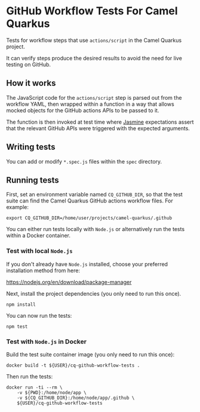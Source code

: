 # GitHub Workflow Tests For Camel Quarkus

Tests for workflow steps that use `actions/script` in the Camel Quarkus project.

It can verify steps produce the desired results to avoid the need for live testing on GitHub.

## How it works

The JavaScript code for the `actions/script` step is parsed out from the workflow YAML, then wrapped within a function in a way
that allows mocked objects for the GitHub actions APIs to be passed to it.

The function is then invoked at test time where [Jasmine](https://jasmine.github.io/) expectations assert that the relevant GitHub APIs were triggered with the
expected arguments.

## Writing tests

You can add or modify `*.spec.js` files within the `spec` directory.

## Running tests

First, set an environment variable named `CQ_GITHUB_DIR`, so that the test suite can find the Camel Quarkus GitHub actions workflow files. For example:

```
export CQ_GITHUB_DIR=/home/user/projects/camel-quarkus/.github
```

You can either run tests locally with `Node.js` or alternatively run the tests within a Docker container.

### Test with local `Node.js`

If you don't already have `Node.js` installed, choose your preferred installation method from here:

https://nodejs.org/en/download/package-manager

Next, install the project dependencies (you only need to run this once).

```
npm install
```

You can now run the tests:

```
npm test
```

### Test with `Node.js` in Docker

Build the test suite container image (you only need to run this once):

```
docker build -t ${USER}/cq-github-workflow-tests .
```

Then run the tests:

```
docker run -ti --rm \
    -v ${PWD}:/home/node/app \
    -v ${CQ_GITHUB_DIR}:/home/node/app/.github \
    ${USER}/cq-github-workflow-tests
```
